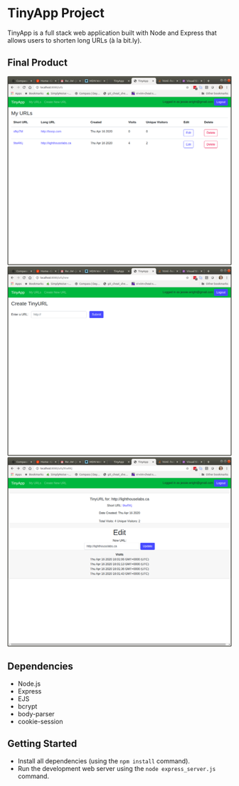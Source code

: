 # TinyApp Project

TinyApp is a full stack web application built with Node and Express that allows users to shorten long URLs (à la bit.ly).

## Final Product

!["screenshot of URLs page"](https://github.com/jelywrig/tinyapp/blob/master/docs/urls_index.png)
!["screenshot of new URL form"](https://github.com/jelywrig/tinyapp/blob/master/docs/urls_new.png)
!["screenshot of individual URL page"](https://github.com/jelywrig/tinyapp/blob/master/docs/urls_show.png)

## Dependencies

- Node.js
- Express
- EJS
- bcrypt
- body-parser
- cookie-session

## Getting Started

- Install all dependencies (using the `npm install` command).
- Run the development web server using the `node express_server.js` command.